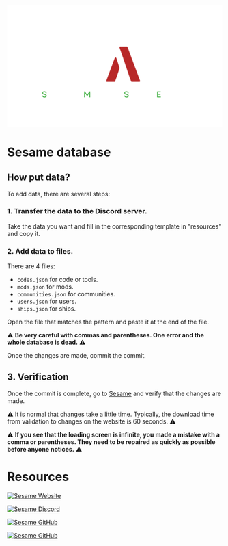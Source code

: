 ![Logo](https://raw.githubusercontent.com/W0lfan/W0lfan.github.io/main/sesame/webutils/img/Sesame.png)
# Sesame database

## How put data?
To add data, there are several steps:
### 1. Transfer the data to the Discord server.
Take the data you want and fill in the corresponding template in "resources" and copy it.
### 2. Add data to files.

There are 4 files:

- `codes.json` for code or tools.
- `mods.json` for mods.
- `communities.json` for communities.
- `users.json` for users.
- `ships.json` for ships.

Open the file that matches the pattern and paste it at the end of the file.
 
⚠️ **Be very careful with commas and parentheses. One error and the whole database is dead.** ⚠️

Once the changes are made, commit the commit.

## 3. Verification
Once the commit is complete, go to  [Sesame](https://w0lfan.github.io/sesame/) and verify that the changes are made.

⚠️ It is normal that changes take a little time. Typically, the download time from validation to changes on the website is 60 seconds. ⚠️

⚠️ **If you see that the loading screen is infinite, you made a mistake with a comma or parentheses. They need to be repaired as quickly as possible before anyone notices.** ⚠️

# Resources
[![Sesame Website](https://img.shields.io/badge/Sesame-Website-red?logo=website&color=%23FF0000
)](https://w0lfan.github.io/sesame/)

[![Sesame Discord](https://img.shields.io/badge/Sesame-Discord_server-darkblue?logo=discord
)](https://discord.gg/s5RPP2CCrd)

[![Sesame GitHub](https://img.shields.io/badge/Sesame-GitHub-white?logo=github
)](https://github.com/W0lfan/W0lfan.github.io/tree/main/sesame)

[![Sesame GitHub](https://img.shields.io/badge/Sesame_Database-Github-white?logo=github
)](https://github.com/W0lfan/sesame)
